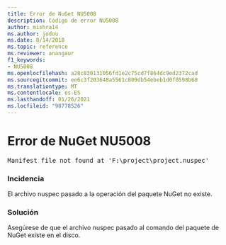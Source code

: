 ```yaml
---
title: Error de NuGet NU5008
description: Código de error NU5008
author: mishra14
ms.author: jodou
ms.date: 8/14/2018
ms.topic: reference
ms.reviewer: anangaur
f1_keywords:
- NU5008
ms.openlocfilehash: a28c830131056fd1e2c75cd7f864dc9ed2372cad
ms.sourcegitcommit: ee6c3f203648a5561c809db54ebeb1d0f0598b68
ms.translationtype: MT
ms.contentlocale: es-ES
ms.lasthandoff: 01/26/2021
ms.locfileid: "98778526"
---
```

# <a name="nuget-error-nu5008"></a>Error de NuGet NU5008
<pre>Manifest file not found at 'F:\project\project.nuspec'</pre>

### <a name="issue"></a>Incidencia

El archivo nuspec pasado a la operación del paquete NuGet no existe.


### <a name="solution"></a>Solución

Asegúrese de que el archivo nuspec pasado al comando del paquete de NuGet existe en el disco.

